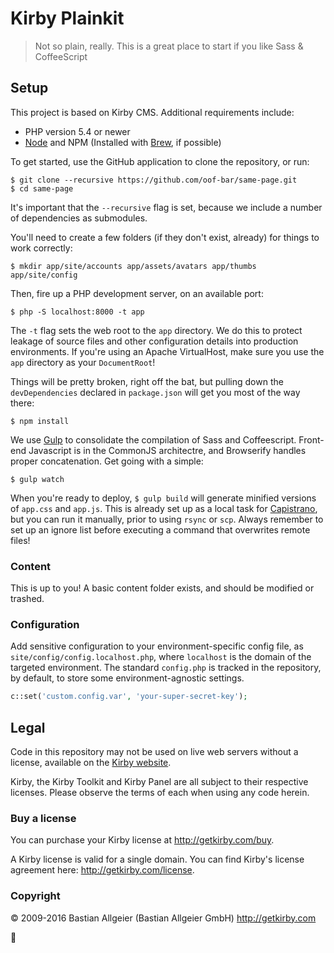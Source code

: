# Kirby Plainkit

> Not so plain, really. This is a great place to start if you like Sass & CoffeeScript

## Setup

This project is based on Kirby CMS. Additional requirements include:

- PHP version 5.4 or newer
- [Node](https://nodejs.org) and NPM (Installed with [Brew](http://brew.sh), if possible)

To get started, use the GitHub application to clone the repository, or run:

```
$ git clone --recursive https://github.com/oof-bar/same-page.git
$ cd same-page
```

It's important that the `--recursive` flag is set, because we include a number of dependencies as submodules.

You'll need to create a few folders (if they don't exist, already) for things to work correctly:

```
$ mkdir app/site/accounts app/assets/avatars app/thumbs app/site/config
```

Then, fire up a PHP development server, on an available port:

```
$ php -S localhost:8000 -t app
```

The `-t` flag sets the web root to the `app` directory. We do this to protect leakage of source files and other configuration details into production environments. If you're using an Apache VirtualHost, make sure you use the `app` directory as your `DocumentRoot`!

Things will be pretty broken, right off the bat, but pulling down the `devDependencies` declared in `package.json` will get you most of the way there:

```
$ npm install
```

We use [Gulp](http://gulpjs.com) to consolidate the compilation of Sass and Coffeescript. Front-end Javascript is in the CommonJS architectre, and Browserify handles proper concatenation. Get going with a simple:

```
$ gulp watch
```

When you're ready to deploy, `$ gulp build` will generate minified versions of `app.css` and `app.js`. This is already set up as a local task for [Capistrano](http://capistranorb.com), but you can run it manually, prior to using `rsync` or `scp`. Always remember to set up an ignore list before executing a command that overwrites remote files!

### Content

This is up to you! A basic content folder exists, and should be modified or trashed.

### Configuration

Add sensitive configuration to your environment-specific config file, as `site/config/config.localhost.php`, where `localhost` is the domain of the targeted environment. The standard `config.php` is tracked in the repository, by default, to store some environment-agnostic settings.

```php
c::set('custom.config.var', 'your-super-secret-key');
```

## Legal

Code in this repository may not be used on live web servers without a license, available on the [Kirby website](https://getkirby.com/).

Kirby, the Kirby Toolkit and Kirby Panel are all subject to their respective licenses. Please observe the terms of each when using any code herein.

### Buy a license

You can purchase your Kirby license at http://getkirby.com/buy.

A Kirby license is valid for a single domain. You can find Kirby's license agreement here: http://getkirby.com/license.

### Copyright

© 2009-2016 Bastian Allgeier (Bastian Allgeier GmbH) http://getkirby.com

:deciduous_tree:
